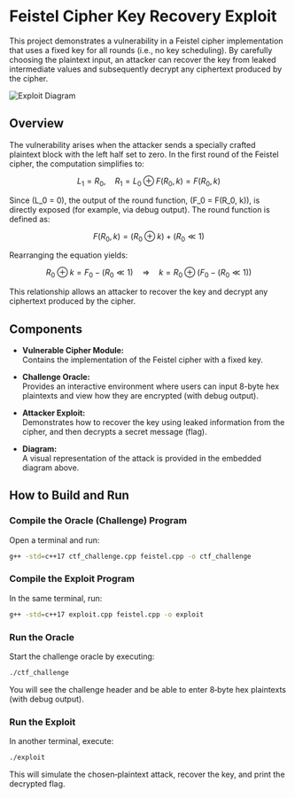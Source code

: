 
# Feistel Cipher Key Recovery Exploit

This project demonstrates a vulnerability in a Feistel cipher implementation that uses a fixed key for all rounds (i.e., no key scheduling). By carefully choosing the plaintext input, an attacker can recover the key from leaked intermediate values and subsequently decrypt any ciphertext produced by the cipher.

![Exploit Diagram](https://github.com/user-attachments/assets/dd98abc9-39cc-450e-a1f2-a2199e39cecc)

## Overview

The vulnerability arises when the attacker sends a specially crafted plaintext block with the left half set to zero. In the first round of the Feistel cipher, the computation simplifies to:

$$
L_1 = R_0,\quad R_1 = L_0 \oplus F(R_0, k) = F(R_0, k)
$$

Since \(L_0 = 0\), the output of the round function, \(F_0 = F(R_0, k)\), is directly exposed (for example, via debug output). The round function is defined as:

$$
F(R_0, k) = (R_0 \oplus k) + (R_0 \ll 1)
$$

Rearranging the equation yields:

$$
R_0 \oplus k = F_0 - (R_0 \ll 1) \quad \Rightarrow \quad k = R_0 \oplus \bigl(F_0 - (R_0 \ll 1)\bigr)
$$

This relationship allows an attacker to recover the key and decrypt any ciphertext produced by the cipher.

## Components

- **Vulnerable Cipher Module:**  
  Contains the implementation of the Feistel cipher with a fixed key.

- **Challenge Oracle:**  
  Provides an interactive environment where users can input 8-byte hex plaintexts and view how they are encrypted (with debug output).

- **Attacker Exploit:**  
  Demonstrates how to recover the key using leaked information from the cipher, and then decrypts a secret message (flag).

- **Diagram:**  
  A visual representation of the attack is provided in the embedded diagram above.

## How to Build and Run

### Compile the Oracle (Challenge) Program

Open a terminal and run:

```bash
g++ -std=c++17 ctf_challenge.cpp feistel.cpp -o ctf_challenge
```

### Compile the Exploit Program

In the same terminal, run:

```bash
g++ -std=c++17 exploit.cpp feistel.cpp -o exploit
```

### Run the Oracle

Start the challenge oracle by executing:

```bash
./ctf_challenge
```

You will see the challenge header and be able to enter 8‑byte hex plaintexts (with debug output).

### Run the Exploit

In another terminal, execute:

```bash
./exploit
```

This will simulate the chosen‑plaintext attack, recover the key, and print the decrypted flag.

